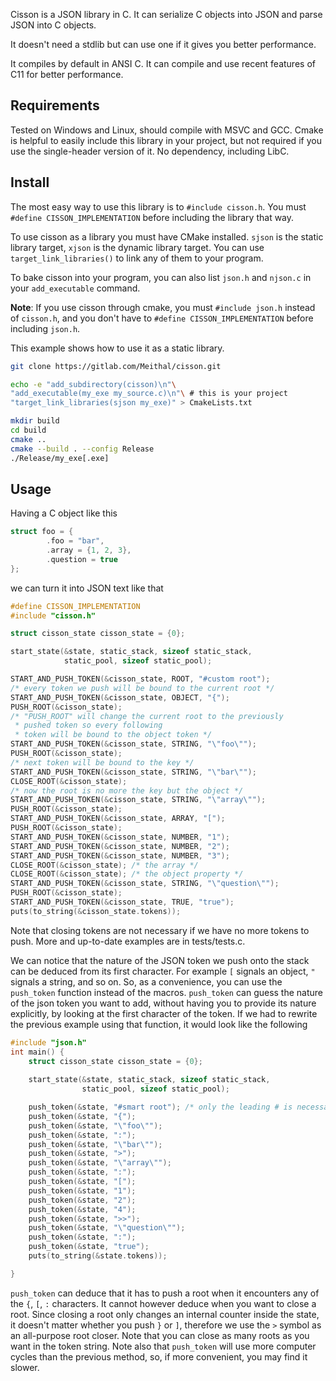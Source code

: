 Cisson is a JSON library in C. It can serialize C objects
into JSON and parse JSON into C objects.

It doesn't need a stdlib but can use one
if it gives you better performance.

It compiles by default in ANSI C.
It can compile and use recent features of C11 for
better performance.

## Requirements
Tested on Windows and Linux, should compile with MSVC and GCC.
Cmake is helpful to easily include this library in your project,
but not required if you use the single-header version of it.
No dependency, including LibC.

## Install
The most easy way to use this library is to `#include
cisson.h`. You must `#define CISSON_IMPLEMENTATION` 
before including the library that way.

To use cisson as a library you must have CMake installed.
`sjson` is the static library target, 
`xjson` is the dynamic library target.
You can use `target_link_libraries()` to link any of them to 
your program.

To bake cisson into your program, you can also list 
`json.h` and `njson.c` in your `add_executable` command.

**Note**: If you use cisson through cmake, you must `#include json.h`
instead of `cisson.h`, and you don't have to 
`#define CISSON_IMPLEMENTATION` before including `json.h`.

This example shows how to use it as a static library.
```bash
git clone https://gitlab.com/Meithal/cisson.git

echo -e "add_subdirectory(cisson)\n"\
"add_executable(my_exe my_source.c)\n"\ # this is your project
"target_link_libraries(sjson my_exe)" > CmakeLists.txt

mkdir build
cd build
cmake ..
cmake --build . --config Release
./Release/my_exe[.exe]
```

## Usage
Having a C object like this
```c
struct foo = {
        .foo = "bar",
        .array = {1, 2, 3},
        .question = true
};
```
we can turn it into JSON text like that
```c
#define CISSON_IMPLEMENTATION
#include "cisson.h"

struct cisson_state cisson_state = {0};

start_state(&state, static_stack, sizeof static_stack,
            static_pool, sizeof static_pool);

START_AND_PUSH_TOKEN(&cisson_state, ROOT, "#custom root"); 
/* every token we push will be bound to the current root */
START_AND_PUSH_TOKEN(&cisson_state, OBJECT, "{");
PUSH_ROOT(&cisson_state);                                  
/* "PUSH_ROOT" will change the current root to the previously
 * pushed token so every following
 * token will be bound to the object token */ 
START_AND_PUSH_TOKEN(&cisson_state, STRING, "\"foo\"");
PUSH_ROOT(&cisson_state);
/* next token will be bound to the key */ 
START_AND_PUSH_TOKEN(&cisson_state, STRING, "\"bar\"");
CLOSE_ROOT(&cisson_state);
/* now the root is no more the key but the object */
START_AND_PUSH_TOKEN(&cisson_state, STRING, "\"array\"");
PUSH_ROOT(&cisson_state);
START_AND_PUSH_TOKEN(&cisson_state, ARRAY, "[");
PUSH_ROOT(&cisson_state);
START_AND_PUSH_TOKEN(&cisson_state, NUMBER, "1");
START_AND_PUSH_TOKEN(&cisson_state, NUMBER, "2");
START_AND_PUSH_TOKEN(&cisson_state, NUMBER, "3");
CLOSE_ROOT(&cisson_state); /* the array */
CLOSE_ROOT(&cisson_state); /* the object property */
START_AND_PUSH_TOKEN(&cisson_state, STRING, "\"question\"");
PUSH_ROOT(&cisson_state);
START_AND_PUSH_TOKEN(&cisson_state, TRUE, "true");
puts(to_string(&cisson_state.tokens));
```
Note that closing tokens are not necessary if we have
no more tokens to push. More and
up-to-date examples are in tests/tests.c.

We can notice that the nature of the JSON token we push onto the stack
can be deduced from its first character. For example `[` signals an object,
`"` signals a string, and so on.
So, as a convenience, you can use the `push_token` function
instead of the macros. `push_token` can guess the nature
of the json token you want to add, without having you to 
provide its nature explicitly, by looking at the first character
of the token. If we had to rewrite the previous
example using that function, it would look like the following

```c
#include "json.h"
int main() {
    struct cisson_state cisson_state = {0};
    
    start_state(&state, static_stack, sizeof static_stack,
                static_pool, sizeof static_pool);

    push_token(&state, "#smart root"); /* only the leading # is necessary to signal a document root */
    push_token(&state, "{");
    push_token(&state, "\"foo\"");
    push_token(&state, ":");
    push_token(&state, "\"bar\"");
    push_token(&state, ">");
    push_token(&state, "\"array\"");
    push_token(&state, ":");
    push_token(&state, "[");
    push_token(&state, "1");
    push_token(&state, "2");
    push_token(&state, "4");
    push_token(&state, ">>");
    push_token(&state, "\"question\"");
    push_token(&state, ":");
    push_token(&state, "true");
    puts(to_string(&state.tokens));

}
```
`push_token` can deduce that it has to push a root when it encounters
any of the `{`, `[`, `:` characters. It cannot however deduce when you 
want to close a root. Since closing a root only changes
an internal counter inside the state, it doesn't matter whether
you push `}` or `]`, therefore we use the `>` symbol
as an all-purpose root closer. 
Note that you can close as many
roots as you want in the token string. Note also that 
`push_token` will use more computer cycles than the previous 
method, so, if more convenient, you may find it slower.